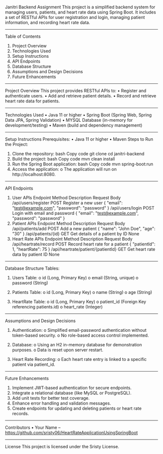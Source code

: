 Janitri Backend Assignment
This project is a simplified backend system for managing users, patients, and heart rate data using Spring Boot. It includes a set of RESTful APIs for user registration and login, managing patient information, and recording heart rate data.
________________________________________
Table of Contents
1.	Project Overview
2.	Technologies Used
3.	Setup Instructions
4.	API Endpoints
5.	Database Structure
6.	Assumptions and Design Decisions
7.	Future Enhancements
________________________________________
Project Overview
This project provides RESTful APIs to:
•	Register and authenticate users.
•	Add and retrieve patient details.
•	Record and retrieve heart rate data for patients.
________________________________________
Technologies Used
•	Java 11 or higher
•	Spring Boot (Spring Web, Spring Data JPA, Spring Validation)
•	MYSQL Database (in-memory for development/testing)
•	Maven (build and dependency management)
________________________________________
Setup Instructions
Prerequisites:
•	Java 11 or higher
•	Maven
Steps to Run the Project:
1.	Clone the repository:
bash
Copy code
git clone <your-repo-url>
cd janitri-backend
2.	Build the project:
bash
Copy code
mvn clean install
3.	Run the Spring Boot application:
bash
Copy code
mvn spring-boot:run
4.	Access the application:
o	The application will run on http://localhost:8080.
________________________________________
API Endpoints
1. User APIs
Endpoint	Method	Description	Request Body
/api/users/register	POST	Register a new user	{ "email": "test@example.com", "password": "password" }
/api/users/login	POST	Login with email and password	{ "email": "test@example.com", "password": "password" }
2. Patient APIs
Endpoint	Method	Description	Request Body
/api/patients/add	POST	Add a new patient	{ "name": "John Doe", "age": "30" }
/api/patients/{id}	GET	Get details of a patient by ID	None
3. Heart Rate APIs
Endpoint	Method	Description	Request Body
/api/heartrate/record	POST	Record heart rate for a patient	{ "patientId": 1, "heartRate": 75 }
/api/heartrate/patient/{patientId}	GET	Get heart rate data by patient ID	None
________________________________________
Database Structure
Tables:
1.	Users Table:
o	id (Long, Primary Key)
o	email (String, unique)
o	password (String)

2.	Patients Table:
o	id (Long, Primary Key)
o	name (String)
o	age (String)

3.	HeartRate Table:
o	id (Long, Primary Key)
o	patient_id (Foreign Key referencing patients.id)
o	heart_rate (Integer)
________________________________________
Assumptions and Design Decisions
1.	Authentication:
o	Simplified email-password authentication without token-based security.
o	No role-based access control implemented.

2.	Database:
o	Using an H2 in-memory database for demonstration purposes.
o	Data is reset upon server restart.

3.	Heart Rate Recording:
o	Each heart rate entry is linked to a specific patient via patient_id.
________________________________________
Future Enhancements
1.	Implement JWT-based authentication for secure endpoints.
2.	Integrate a relational database (like MySQL or PostgreSQL).
3.	Add unit tests for better test coverage.
4.	Enhance error handling and validation messages.
5.	Create endpoints for updating and deleting patients or heart rate records.
________________________________________
Contributors
•	Your Name – https://github.com/sristy06/HeartRateApplicationUsingSpringBoot
________________________________________
License
This project is licensed under the Sristy License.
